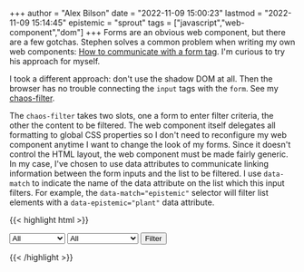 +++
author = "Alex Bilson"
date = "2022-11-09 15:00:23"
lastmod = "2022-11-09 15:14:45"
epistemic = "sprout"
tags = ["javascript","web-component","dom"]
+++
Forms are an obvious web component, but there are a few gotchas. Stephen solves a common problem when writing my own web components: [How to communicate with a form tag](https://dev.to/steveblue/form-associated-custom-elements-ftw-16bi). I'm curious to try his approach for myself.

I took a different approach: don't use the shadow DOM at all. Then the browser has no trouble connecting the `input` tags with the `form`. See my [chaos-filter](https://github.com/acbilson/chaos-theme/blob/5f63c5d35520df10347972c0357a3a0e6e44aaa0/app/components/filter/chaos-filter.ts).

The `chaos-filter` takes two slots, one a form to enter filter criteria, the other the content to be filtered. The web component itself delegates all formatting to global CSS properties so I don't need to reconfigure my web component anytime I want to change the look of my forms. Since it doesn't control the HTML layout, the web component must be made fairly generic. In my case, I've chosen to use data attributes to communicate linking information between the form inputs and the list to be filtered. I use `data-match` to indicate the name of the data attribute on the list which this input filters. For example, the `data-match="epistemic"` selector will filter list elements with a `data-epistemic="plant"` data attribute.

{{< highlight html >}}
		<chaos-filter>
			<form slot="chaos-filter-form" action='https://alexbilson.dev/plants' method=get>
				<select data-match="epistemic">
					<option value="all">All</option>
					<option value="🌲">Evergreen 🌲</option>
					<option value="🪴">Plant 🪴</option>
					<option value="🌿">Sprout 🌿</option>
					<option value="🌱">Seedling 🌱</option>
				</select>
				<select data-match="folder">
					<option value="all">All</option>
					<option value="business">Business</option>
					<option value="culture">Culture</option>
					<option value="entrepreneurship">Entrepreneurship</option>
					<option value="faith">Faith</option>
					<option value="identity">Identity</option>
					<option value="leadership">Leadership</option>
					<option value="parenting">Parenting</option>
					<option value="technology">Technology</option>
					<option value="writing">Writing</option>
				</select>
				<input type="submit" value="Filter"/>
			</form>
{{< /highlight >}}
